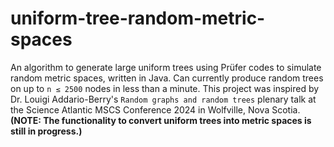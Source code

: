 # uniform-tree-random-metric-spaces

An algorithm to generate large uniform trees using Prüfer codes to simulate random metric spaces, written in Java. Can currently produce random trees on up to `n ≤ 2500` nodes in less than a minute. This project was inspired by Dr. Louigi Addario-Berry's `Random graphs and random trees` plenary talk at the Science Atlantic MSCS Conference 2024 in Wolfville, Nova Scotia. __(NOTE: The functionality to convert uniform trees into metric spaces is still in progress.)__
